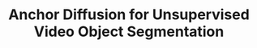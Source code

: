 ---
title: "Anchor Diffusion for Unsupervised Video Object Segmentation"
year: 2019
pdf_url: "publications/2019/zhao_iccv19_final.pdf"
category: "vision"
author_list: "Zhao Yang, Qiang Wang, Luca Bertinetto, Weiming Hu, Song Bai, Philip H.S. Torr"
grant: "MURI"
pub_in: "International Conference on Computer Vision 2019"
---